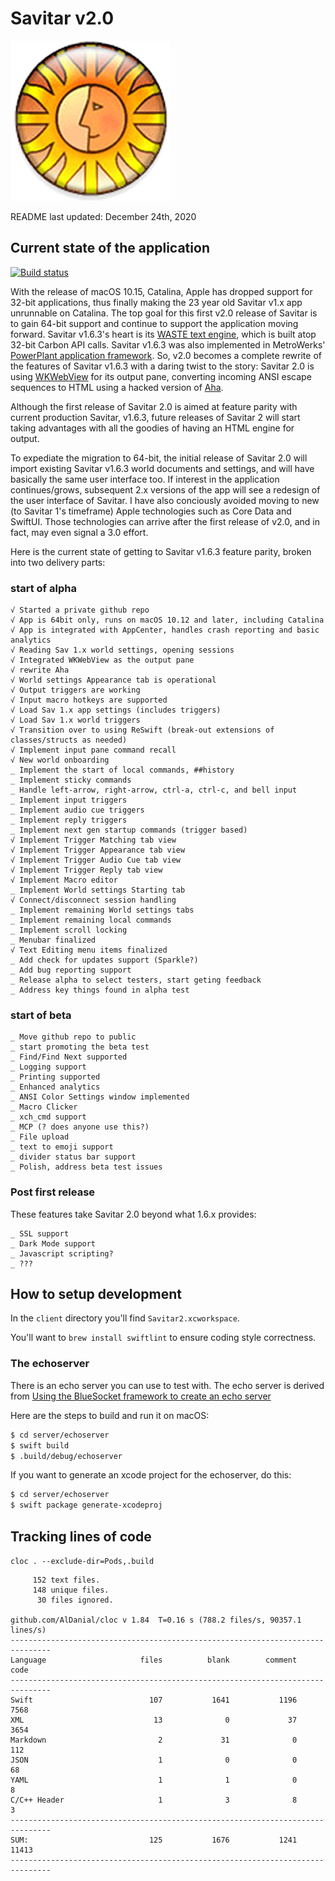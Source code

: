 # Savitar v2.0 #

![](client/Savitar2/Assets.xcassets/AppIcon.appiconset/icon_256x256.png)


README last updated: December 24th, 2020

## Current state of the application

[![Build status](https://build.appcenter.ms/v0.1/apps/eab29aae-547c-410b-a125-2ac600f31778/branches/master/badge)](https://appcenter.ms)

With the release of macOS 10.15, Catalina, Apple has dropped support for 32-bit applications, thus finally making the 23 year old Savitar v1.x app unrunnable on Catalina. The top goal for this first v2.0 release of Savitar is to gain 64-bit support and continue to support the application moving forward. Savitar v1.6.3's heart is its [WASTE text engine](https://en.wikipedia.org/wiki/WASTE_text_engine), which is built atop 32-bit Carbon API calls. Savitar v1.6.3 was also implemented in MetroWerks' [PowerPlant application framework](https://en.wikipedia.org/wiki/PowerPlant). So, v2.0 becomes a complete rewrite of the features of Savitar v1.6.3 with a daring twist to the story: Savitar 2.0 is using [WKWebView](https://developer.apple.com/documentation/webkit/wkwebview) for its output pane, converting incoming ANSI escape sequences to HTML using a hacked version of [Aha](https://github.com/theZiz/aha). 

Although the first release of Savitar 2.0 is aimed at feature parity with current production Savitar, v1.6.3, future releases of Savitar 2 will start taking advantages with all the goodies of having an HTML engine for output.

To expediate the migration to 64-bit, the initial release of Savitar 2.0 will import existing Savitar v1.6.3 world documents and settings, and will have basically the same user interface too. If interest in the application continues/grows, subsequent 2.x versions of the app will see a redesign of the user interface of Savitar. I have also conciously avoided moving to new (to Savitar 1's timeframe) Apple technologies such as Core Data and SwiftUI. Those technologies can arrive after the first release of v2.0, and in fact, may even signal a 3.0 effort.

Here is the current state of getting to Savitar v1.6.3 feature parity, broken into two delivery parts:

### start of alpha

```
√ Started a private github repo
√ App is 64bit only, runs on macOS 10.12 and later, including Catalina
√ App is integrated with AppCenter, handles crash reporting and basic analytics
√ Reading Sav 1.x world settings, opening sessions
√ Integrated WKWebView as the output pane
√ rewrite Aha
√ World settings Appearance tab is operational
√ Output triggers are working
√ Input macro hotkeys are supported
√ Load Sav 1.x app settings (includes triggers)
√ Load Sav 1.x world triggers
√ Transition over to using ReSwift (break-out extensions of classes/structs as needed)
√ Implement input pane command recall
√ New world onboarding
_ Implement the start of local commands, ##history
_ Implement sticky commands
_ Handle left-arrow, right-arrow, ctrl-a, ctrl-c, and bell input
_ Implement input triggers
_ Implement audio cue triggers
_ Implement reply triggers
_ Implement next gen startup commands (trigger based)
√ Implement Trigger Matching tab view
√ Implement Trigger Appearance tab view
√ Implement Trigger Audio Cue tab view
√ Implement Trigger Reply tab view
√ Implement Macro editor
_ Implement World settings Starting tab
√ Connect/disconnect session handling
_ Implement remaining World settings tabs
_ Implement remaining local commands
_ Implement scroll locking
_ Menubar finalized
√ Text Editing menu items finalized
_ Add check for updates support (Sparkle?)
_ Add bug reporting support
_ Release alpha to select testers, start geting feedback
_ Address key things found in alpha test
```

### start of beta

```
_ Move github repo to public
_ start promoting the beta test
_ Find/Find Next supported
_ Logging support
_ Printing supported
_ Enhanced analytics
_ ANSI Color Settings window implemented
_ Macro Clicker
_ xch_cmd support
_ MCP (? does anyone use this?)
_ File upload
_ text to emoji support
_ divider status bar support
_ Polish, address beta test issues
```

### Post first release

These features take Savitar 2.0 beyond what 1.6.x provides:

```
_ SSL support
_ Dark Mode support
_ Javascript scripting?
_ ???
```

## How to setup development ##

In the `client` directory you'll find `Savitar2.xcworkspace`. 

You'll want to `brew install swiftlint` to ensure coding style correctness.

### The echoserver

There is an echo server you can use to test with. The echo server is derived from [Using the BlueSocket framework to create an echo server](http://masteringswift.blogspot.com/2017/01/using-bluesocket-framework-to-create.html)

Here are the steps to build and run it on macOS:

```bash
$ cd server/echoserver
$ swift build
$ .build/debug/echoserver
```

If you want to generate an xcode project for the echoserver, do this:

```bash
$ cd server/echoserver
$ swift package generate-xcodeproj
```


## Tracking lines of code

`cloc . --exclude-dir=Pods,.build`

```
     152 text files.
     148 unique files.                                          
      30 files ignored.

github.com/AlDanial/cloc v 1.84  T=0.16 s (788.2 files/s, 90357.1 lines/s)
-------------------------------------------------------------------------------
Language                     files          blank        comment           code
-------------------------------------------------------------------------------
Swift                          107           1641           1196           7568
XML                             13              0             37           3654
Markdown                         2             31              0            112
JSON                             1              0              0             68
YAML                             1              1              0              8
C/C++ Header                     1              3              8              3
-------------------------------------------------------------------------------
SUM:                           125           1676           1241          11413
-------------------------------------------------------------------------------
```